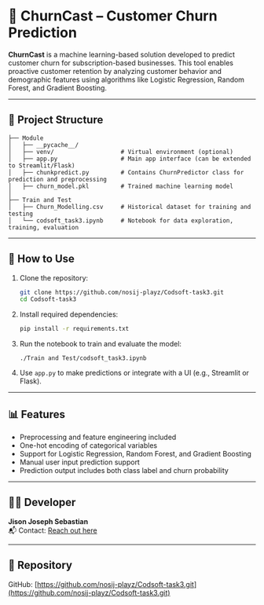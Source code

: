 
# 🔮 ChurnCast – Customer Churn Prediction

**ChurnCast** is a machine learning-based solution developed to predict customer churn for subscription-based businesses. This tool enables proactive customer retention by analyzing customer behavior and demographic features using algorithms like Logistic Regression, Random Forest, and Gradient Boosting.

---

## 📁 Project Structure

```
├── Module
│   ├── __pycache__/
│   ├── venv/                   # Virtual environment (optional)
│   ├── app.py                  # Main app interface (can be extended to Streamlit/Flask)
│   ├── chunkpredict.py         # Contains ChurnPredictor class for prediction and preprocessing
│   ├── churn_model.pkl         # Trained machine learning model
│
├── Train and Test
│   ├── Churn_Modelling.csv     # Historical dataset for training and testing
│   └── codsoft_task3.ipynb     # Notebook for data exploration, training, evaluation
```

---

## 🚀 How to Use

1. Clone the repository:
   ```bash
   git clone https://github.com/nosij-playz/Codsoft-task3.git
   cd Codsoft-task3
   ```

2. Install required dependencies:
   ```bash
   pip install -r requirements.txt
   ```

3. Run the notebook to train and evaluate the model:
   ```
   ./Train and Test/codsoft_task3.ipynb
   ```

4. Use `app.py` to make predictions or integrate with a UI (e.g., Streamlit or Flask).

---

## 📊 Features

- Preprocessing and feature engineering included
- One-hot encoding of categorical variables
- Support for Logistic Regression, Random Forest, and Gradient Boosting
- Manual user input prediction support
- Prediction output includes both class label and churn probability

---

## 👨‍💻 Developer

**Jison Joseph Sebastian**  
📬 Contact: [Reach out here](https://myporfolio-1o1h.onrender.com/contact)

---

## 🔗 Repository

GitHub: [https://github.com/nosij-playz/Codsoft-task3.git](https://github.com/nosij-playz/Codsoft-task3.git)
